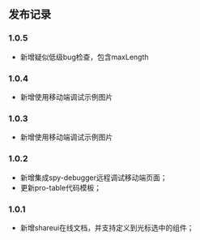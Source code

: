 ## 发布记录

### 1.0.5

- 新增疑似低级bug检查，包含maxLength

### 1.0.4

- 新增使用移动端调试示例图片

### 1.0.3

- 新增使用移动端调试示例图片

### 1.0.2

- 新增集成spy-debugger远程调试移动端页面；
- 更新pro-table代码模板；

### 1.0.1

- 新增shareui在线文档，并支持定义到光标选中的组件；
